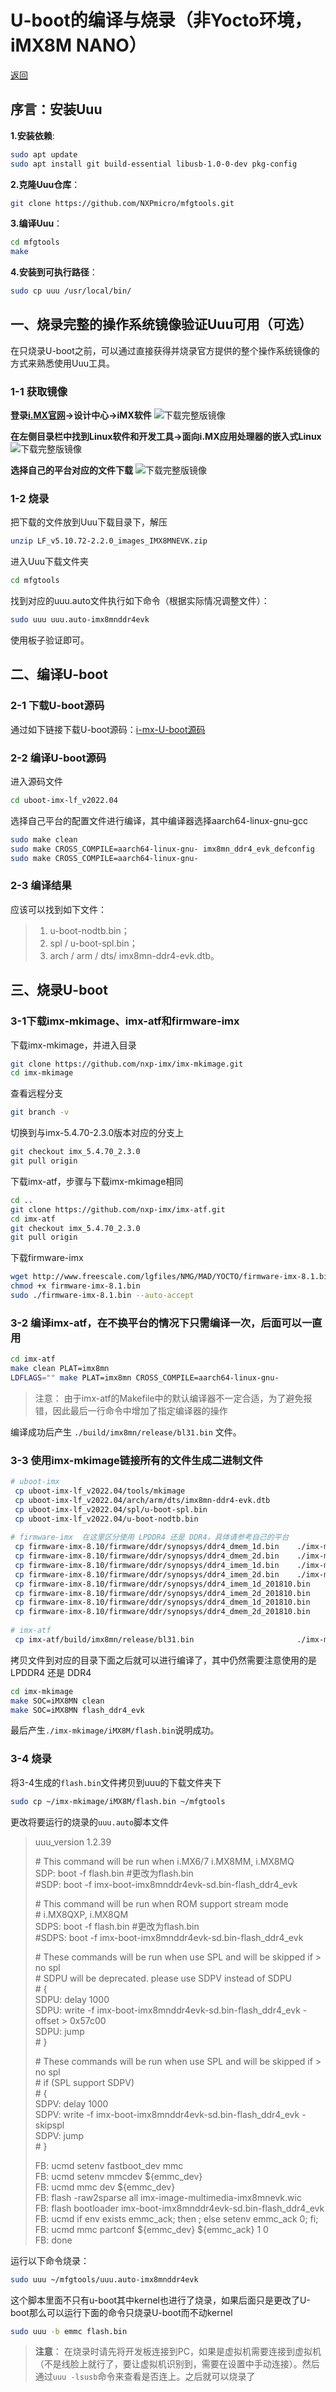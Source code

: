 # U-boot的编译与烧录（非Yocto环境，iMX8M NANO）

[返回](./Index.md)

## 序言：安装Uuu

**1.安装依赖**:

```bash
sudo apt update
sudo apt install git build-essential libusb-1.0-0-dev pkg-config
```

**2.克隆Uuu仓库**：

```bash
git clone https://github.com/NXPmicro/mfgtools.git
```

**3.编译Uuu**：

```bash
cd mfgtools
make
```

**4.安装到可执行路径**：

```bash
sudo cp uuu /usr/local/bin/
```

## 一、烧录完整的操作系统镜像验证Uuu可用（可选）

在只烧录U-boot之前，可以通过直接获得并烧录官方提供的整个操作系统镜像的方式来熟悉使用Uuu工具。

### 1-1 获取镜像

**登录[i.MX官网](https://www.nxp.com.cn)->设计中心->iMX软件**
![下载完整版镜像](../Photos/Find_imx_linux.png)

**在左侧目录栏中找到Linux软件和开发工具->面向i.MX应用处理器的嵌入式Linux**
![下载完整版镜像](../Photos/Find_imx_linux2.png)

**选择自己的平台对应的文件下载**
![下载完整版镜像](../Photos/Find_imx_linux3.png)

### 1-2 烧录

把下载的文件放到Uuu下载目录下，解压

```bash
unzip LF_v5.10.72-2.2.0_images_IMX8MNEVK.zip
```

进入Uuu下载文件夹

```bash
cd mfgtools
```

找到对应的uuu.auto文件执行如下命令（根据实际情况调整文件）：

```bash
sudo uuu uuu.auto-imx8mnddr4evk
```

使用板子验证即可。

## 二、编译U-boot

### 2-1 下载U-boot源码

通过如下链接下载U-boot源码：[i-mx-U-boot源码](https://github.com/nxp-imx/uboot-imx.git)

### 2-2 编译U-boot源码

进入源码文件

```bash
cd uboot-imx-lf_v2022.04
```

选择自己平台的配置文件进行编译，其中编译器选择aarch64-linux-gnu-gcc

```bash
sudo make clean
sudo make CROSS_COMPILE=aarch64-linux-gnu- imx8mn_ddr4_evk_defconfig
sudo make CROSS_COMPILE=aarch64-linux-gnu-
```

### 2-3 编译结果

应该可以找到如下文件：

> 1. u-boot-nodtb.bin；
> 2. spl / u-boot-spl.bin；
> 3. arch / arm / dts/ imx8mn-ddr4-evk.dtb。

## 三、烧录U-boot

### 3-1下载imx-mkimage、imx-atf和firmware-imx

下载imx-mkimage，并进入目录

```bash
git clone https://github.com/nxp-imx/imx-mkimage.git
cd imx-mkimage
```

查看远程分支

```bash
git branch -v
```

切换到与imx-5.4.70-2.3.0版本对应的分支上

```bash
git checkout imx_5.4.70_2.3.0
git pull origin
```

下载imx-atf，步骤与下载imx-mkimage相同

```bash
cd ..
git clone https://github.com/nxp-imx/imx-atf.git
cd imx-atf
git checkout imx_5.4.70_2.3.0
git pull origin
```

下载firmware-imx

```bash
wget http://www.freescale.com/lgfiles/NMG/MAD/YOCTO/firmware-imx-8.1.bin
chmod +x firmware-imx-8.1.bin
sudo ./firmware-imx-8.1.bin --auto-accept
```

### 3-2 编译imx-atf，在不换平台的情况下只需编译一次，后面可以一直用

```bash
cd imx-atf
make clean PLAT=imx8mn
LDFLAGS="" make PLAT=imx8mn CROSS_COMPILE=aarch64-linux-gnu-
```

> 注意：
> 由于imx-atf的Makefile中的默认编译器不一定合适，为了避免报错，因此最后一行命令中增加了指定编译器的操作

编译成功后产生 `./build/imx8mn/release/bl31.bin` 文件。

### 3-3 使用imx-mkimage链接所有的文件生成二进制文件

``` bash
# uboot-imx
 cp uboot-imx-lf_v2022.04/tools/mkimage                                     ./imx-mkimage/iMX8M/mkimage_uboot
 cp uboot-imx-lf_v2022.04/arch/arm/dts/imx8mn-ddr4-evk.dtb                  ./imx-mkimage/iMX8M/imx8mn-ddr4-evk.dtb
 cp uboot-imx-lf_v2022.04/spl/u-boot-spl.bin                                ./imx-mkimage/iMX8M/
 cp uboot-imx-lf_v2022.04/u-boot-nodtb.bin                                  ./imx-mkimage/iMX8M/
 ​
# firmware-imx  在这里区分使用 LPDDR4 还是 DDR4，具体请参考自己的平台
 cp firmware-imx-8.10/firmware/ddr/synopsys/ddr4_dmem_1d.bin    ./imx-mkimage/iMX8M/
 cp firmware-imx-8.10/firmware/ddr/synopsys/ddr4_dmem_2d.bin    ./imx-mkimage/iMX8M/
 cp firmware-imx-8.10/firmware/ddr/synopsys/ddr4_imem_1d.bin    ./imx-mkimage/iMX8M/
 cp firmware-imx-8.10/firmware/ddr/synopsys/ddr4_imem_2d.bin    ./imx-mkimage/iMX8M/
 cp firmware-imx-8.10/firmware/ddr/synopsys/ddr4_imem_1d_201810.bin    ./imx-mkimage/iMX8M/
 cp firmware-imx-8.10/firmware/ddr/synopsys/ddr4_imem_2d_201810.bin    ./imx-mkimage/iMX8M/
 cp firmware-imx-8.10/firmware/ddr/synopsys/ddr4_dmem_1d_201810.bin    ./imx-mkimage/iMX8M/
 cp firmware-imx-8.10/firmware/ddr/synopsys/ddr4_dmem_2d_201810.bin    ./imx-mkimage/iMX8M/
 ​
# imx-atf
 cp imx-atf/build/imx8mn/release/bl31.bin                       ./imx-mkimage/iMX8M/
```

拷贝文件到对应的目录下面之后就可以进行编译了，其中仍然需要注意使用的是 LPDDR4 还是 DDR4

```bash
cd imx-mkimage
make SOC=iMX8MN clean
make SOC=iMX8MN flash_ddr4_evk
```

最后产生`./imx-mkimage/iMX8M/flash.bin`说明成功。

### 3-4 烧录

将3-4生成的`flash.bin`文件拷贝到uuu的下载文件夹下

```bash
sudo cp ~/imx-mkimage/iMX8M/flash.bin ~/mfgtools
```

更改将要运行的烧录的`uuu.auto`脚本文件

> uuu_version 1.2.39
>
> \# This command will be run when i.MX6/7 i.MX8MM, i.MX8MQ  
> SDP: boot -f flash.bin  \#更改为flash.bin  
> \#SDP: boot -f imx-boot-imx8mnddr4evk-sd.bin-flash_ddr4_evk  
>
> \# This command will be run when ROM support stream mode  
> \# i.MX8QXP, i.MX8QM  
> SDPS: boot -f flash.bin \#更改为flash.bin  
> \#SDPS: boot -f imx-boot-imx8mnddr4evk-sd.bin-flash_ddr4_evk  
>
> \# These commands will be run when use SPL and will be skipped if > no spl  
> \# SDPU will be deprecated. please use SDPV instead of SDPU  
> \# {  
> SDPU: delay 1000  
> SDPU: write -f imx-boot-imx8mnddr4evk-sd.bin-flash_ddr4_evk -offset > 0x57c00  
> SDPU: jump  
> \# }
>
> \# These commands will be run when use SPL and will be skipped if > no spl  
> \# if (SPL support SDPV)  
> \# {  
> SDPV: delay 1000  
> SDPV: write -f imx-boot-imx8mnddr4evk-sd.bin-flash_ddr4_evk -skipspl  
> SDPV: jump  
> \# }
>
> FB: ucmd setenv fastboot_dev mmc  
> FB: ucmd setenv mmcdev \${emmc_dev}  
> FB: ucmd mmc dev \${emmc_dev}  
> FB: flash -raw2sparse all imx-image-multimedia-imx8mnevk.wic  
> FB: flash bootloader imx-boot-imx8mnddr4evk-sd.bin-flash_ddr4_evk  
> FB: ucmd if env exists emmc_ack; then ; else setenv emmc_ack 0; fi;  
> FB: ucmd mmc partconf \${emmc_dev} \${emmc_ack} 1 0  
> FB: done

运行以下命令烧录：

```bash
sudo uuu ~/mfgtools/uuu.auto-imx8mnddr4evk
```

这个脚本里面不只有u-boot其中kernel也进行了烧录，如果后面只是更改了U-boot那么可以运行下面的命令只烧录U-boot而不动kernel

```bash
sudo uuu -b emmc flash.bin
```

> **注意**：
> 在烧录时请先将开发板连接到PC，如果是虚拟机需要连接到虚拟机（不是线脸上就行了，要让虚拟机识别到，需要在设置中手动连接）。然后通过`uuu -lsusb`命令来查看是否连上。之后就可以烧录了
